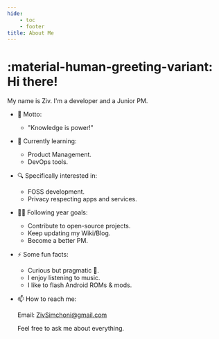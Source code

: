 ```yaml
---
hide:
    - toc
    - footer
title: About Me
---
```


# :material-human-greeting-variant: Hi there!

My name is Ziv. I'm a developer and a Junior PM.

-   💬 Motto:

    -   "Knowledge is power!"

-   🌱 Currently learning:

    -   Product Management.
    -   DevOps tools.

-   🔍 Specifically interested in:

    -   FOSS development.
    -   Privacy respecting apps and services.

-   🔭🥅 Following year goals:

    -   Contribute to open-source projects.
    -   Keep updating my Wiki/Blog.
    -   Become a better PM.

-   ⚡ Some fun facts:

    -   Curious but pragmatic 🦝.
    -   I enjoy listening to music.
    -   I like to flash Android ROMs & mods.

-   📫 How to reach me:

    Email: ZivSimchoni@gmail.com

    Feel free to ask me about everything.
    
